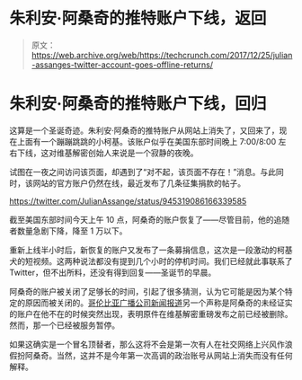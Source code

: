 # 朱利安·阿桑奇的推特账户下线，返回 

> 原文：<https://web.archive.org/web/https://techcrunch.com/2017/12/25/julian-assanges-twitter-account-goes-offline-returns/>

# 朱利安·阿桑奇的推特账户下线，回归

这算是一个圣诞奇迹。朱利安·阿桑奇的推特账户从网站上消失了，又回来了，现在上面有一个蹦蹦跳跳的小柯基。该账户似乎在美国东部时间晚上 7:00/8:00 左右下线，这对维基解密创始人来说是一个寂静的夜晚。

试图在一夜之间访问该页面，却遇到了“对不起，该页面不存在！”消息。与此同时，该网站的官方账户仍然在线，最近发布了几条征集捐款的帖子。

https://twitter.com/JulianAssange/status/945319086166339585

截至美国东部时间今天上午 10 点，阿桑奇的账户恢复了——尽管目前，他的追随者数量急剧下降，降至 1 万以下。

重新上线半小时后，新恢复的账户又发布了一条募捐信息，这次是一段激动的柯基犬的短视频。这两种说法都没有提到几个小时的停机时间。我们已经就此事联系了 Twitter，但不出所料，还没有得到回复——圣诞节的早晨。

阿桑奇的账户被关闭了足够长的时间，引起了很多猜测，认为它可能是因为某个特定的原因而被关闭的。[哥伦比亚广播公司新闻报道](https://web.archive.org/web/20230206173619/https://www.cbsnews.com/news/julian-assanges-official-twitter-account-not-appearing-wikileaks/)另一个声称是阿桑奇的未经证实的账户在他不在的时候突然出现，表明原件在维基解密重磅发布之前已经被删除。然而，那一个已经被服务暂停。

如果这确实是一个冒名顶替者，那么这将不会是第一次有人在社交网络上兴风作浪假扮阿桑奇。当然，这并不是今年第一次高调的政治账号从网站上消失而没有任何解释。